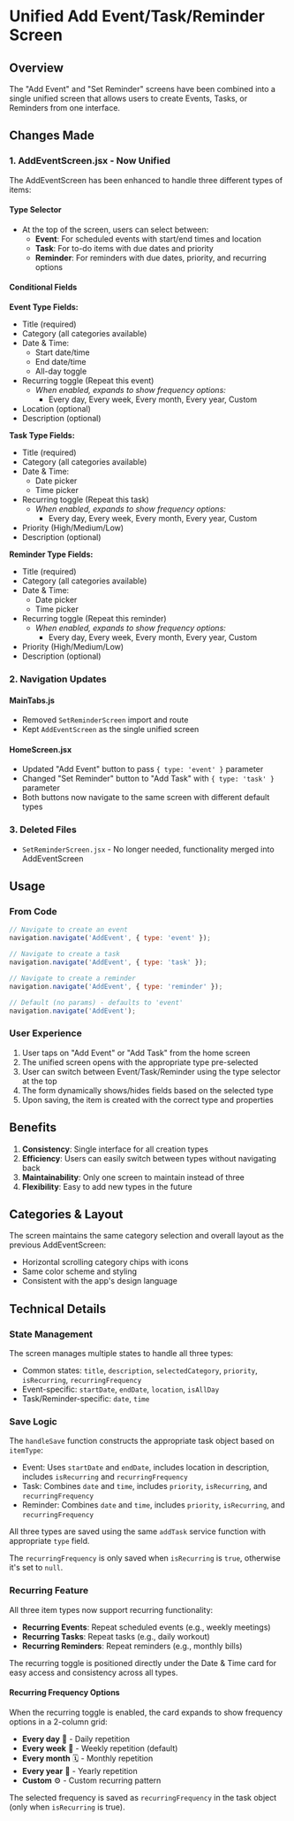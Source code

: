 # Unified Add Event/Task/Reminder Screen

## Overview
The "Add Event" and "Set Reminder" screens have been combined into a single unified screen that allows users to create Events, Tasks, or Reminders from one interface.

## Changes Made

### 1. **AddEventScreen.jsx** - Now Unified
The AddEventScreen has been enhanced to handle three different types of items:

#### **Type Selector**
- At the top of the screen, users can select between:
  - **Event**: For scheduled events with start/end times and location
  - **Task**: For to-do items with due dates and priority
  - **Reminder**: For reminders with due dates, priority, and recurring options

#### **Conditional Fields**

**Event Type Fields:**
- Title (required)
- Category (all categories available)
- Date & Time:
  - Start date/time
  - End date/time
  - All-day toggle
- Recurring toggle (Repeat this event)
  - *When enabled, expands to show frequency options:*
    - Every day, Every week, Every month, Every year, Custom
- Location (optional)
- Description (optional)

**Task Type Fields:**
- Title (required)
- Category (all categories available)
- Date & Time:
  - Date picker
  - Time picker
- Recurring toggle (Repeat this task)
  - *When enabled, expands to show frequency options:*
    - Every day, Every week, Every month, Every year, Custom
- Priority (High/Medium/Low)
- Description (optional)

**Reminder Type Fields:**
- Title (required)
- Category (all categories available)
- Date & Time:
  - Date picker
  - Time picker
- Recurring toggle (Repeat this reminder)
  - *When enabled, expands to show frequency options:*
    - Every day, Every week, Every month, Every year, Custom
- Priority (High/Medium/Low)
- Description (optional)

### 2. **Navigation Updates**

#### **MainTabs.js**
- Removed `SetReminderScreen` import and route
- Kept `AddEventScreen` as the single unified screen

#### **HomeScreen.jsx**
- Updated "Add Event" button to pass `{ type: 'event' }` parameter
- Changed "Set Reminder" button to "Add Task" with `{ type: 'task' }` parameter
- Both buttons now navigate to the same screen with different default types

### 3. **Deleted Files**
- `SetReminderScreen.jsx` - No longer needed, functionality merged into AddEventScreen

## Usage

### From Code
```javascript
// Navigate to create an event
navigation.navigate('AddEvent', { type: 'event' });

// Navigate to create a task
navigation.navigate('AddEvent', { type: 'task' });

// Navigate to create a reminder
navigation.navigate('AddEvent', { type: 'reminder' });

// Default (no params) - defaults to 'event'
navigation.navigate('AddEvent');
```

### User Experience
1. User taps on "Add Event" or "Add Task" from the home screen
2. The unified screen opens with the appropriate type pre-selected
3. User can switch between Event/Task/Reminder using the type selector at the top
4. The form dynamically shows/hides fields based on the selected type
5. Upon saving, the item is created with the correct type and properties

## Benefits
1. **Consistency**: Single interface for all creation types
2. **Efficiency**: Users can easily switch between types without navigating back
3. **Maintainability**: Only one screen to maintain instead of three
4. **Flexibility**: Easy to add new types in the future

## Categories & Layout
The screen maintains the same category selection and overall layout as the previous AddEventScreen:
- Horizontal scrolling category chips with icons
- Same color scheme and styling
- Consistent with the app's design language

## Technical Details

### State Management
The screen manages multiple states to handle all three types:
- Common states: `title`, `description`, `selectedCategory`, `priority`, `isRecurring`, `recurringFrequency`
- Event-specific: `startDate`, `endDate`, `location`, `isAllDay`
- Task/Reminder-specific: `date`, `time`

### Save Logic
The `handleSave` function constructs the appropriate task object based on `itemType`:
- Event: Uses `startDate` and `endDate`, includes location in description, includes `isRecurring` and `recurringFrequency`
- Task: Combines `date` and `time`, includes `priority`, `isRecurring`, and `recurringFrequency`
- Reminder: Combines `date` and `time`, includes `priority`, `isRecurring`, and `recurringFrequency`

All three types are saved using the same `addTask` service function with appropriate `type` field.

The `recurringFrequency` is only saved when `isRecurring` is `true`, otherwise it's set to `null`.

### Recurring Feature
All three item types now support recurring functionality:
- **Recurring Events**: Repeat scheduled events (e.g., weekly meetings)
- **Recurring Tasks**: Repeat tasks (e.g., daily workout)
- **Recurring Reminders**: Repeat reminders (e.g., monthly bills)

The recurring toggle is positioned directly under the Date & Time card for easy access and consistency across all types.

#### Recurring Frequency Options
When the recurring toggle is enabled, the card expands to show frequency options in a 2-column grid:
- **Every day** 📅 - Daily repetition
- **Every week** 📆 - Weekly repetition (default)
- **Every month** 🗓️ - Monthly repetition
- **Every year** 📅 - Yearly repetition
- **Custom** ⚙️ - Custom recurring pattern

The selected frequency is saved as `recurringFrequency` in the task object (only when `isRecurring` is true).

